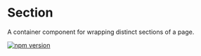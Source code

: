 # Section

A container component for wrapping distinct sections of a page.

[![npm version](https://img.shields.io/npm/v/%40vrembem%2Fsection.svg)](https://www.npmjs.com/package/%40vrembem%2Fsection)
